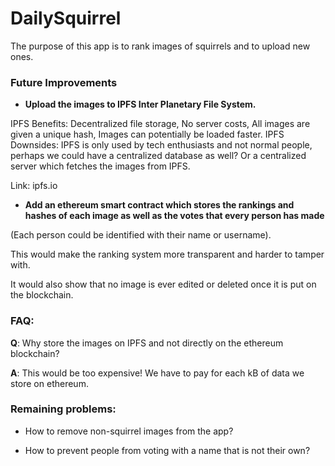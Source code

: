 # DailySquirrel

The purpose of this app is to rank images of squirrels and to upload new ones.


### Future Improvements

- **Upload the images to IPFS Inter Planetary File System.**

IPFS Benefits: Decentralized file storage, No server costs, All images are given a unique hash, Images can potentially be loaded faster. IPFS Downsides: IPFS is only used by tech enthusiasts and not normal people, perhaps we could have a centralized database as well? Or a centralized server which fetches the images from IPFS.

Link: ipfs.io

- **Add an ethereum smart contract which stores the rankings and hashes of each image as well as the votes that every person has made** 

(Each person could be identified with their name or username).

This would make the ranking system more transparent and harder to tamper with. 

It would also show that no image is ever edited or deleted once it is put on the blockchain.

### FAQ: 

**Q**: Why store the images on IPFS and not directly on the ethereum blockchain? 

**A**: This would be too expensive! We have to pay for each kB of data we store on ethereum. 


### Remaining problems:

- How to remove non-squirrel images from the app?

- How to prevent people from voting with a name that is not their own?

